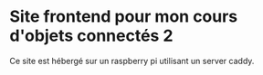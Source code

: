 # Site frontend pour mon cours d'objets connectés 2
Ce site est hébergé sur un raspberry pi utilisant un server caddy.